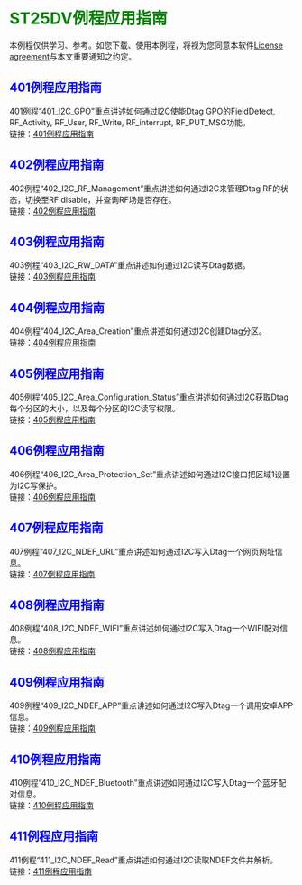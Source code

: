 # <font color="green">ST25DV例程应用指南 </font>

本例程仅供学习、参考。如您下载、使用本例程，将视为您同意本软件[License agreement](https://github.com/ST25-NFC/SOFTWARE-LICENSE-AGREEMENT/blob/main/SLA.pdf)与本文重要通知之约定。

## <font color="blue">401例程应用指南</font>

401例程“401_I2C_GPO”重点讲述如何通过I2C使能Dtag GPO的FieldDetect, RF_Activity, RF_User, RF_Write, RF_interrupt, RF_PUT_MSG功能。<br>
链接：[401例程应用指南](https://github.com/ST25-NFC/ST25DV/blob/4099abf531ee4446a65d214929db3d4ec4a612c3/401/401%E4%BE%8B%E7%A8%8B%E5%BA%94%E7%94%A8%E6%8C%87%E5%8D%97.md)

## <font color="blue">402例程应用指南</font>

402例程“402_I2C_RF_Management”重点讲述如何通过I2C来管理Dtag RF的状态，切换至RF disable，并查询RF场是否存在。<br>
链接：[402例程应用指南](https://github.com/ST25-NFC/ST25DV/blob/4099abf531ee4446a65d214929db3d4ec4a612c3/402/402%E4%BE%8B%E7%A8%8B%E5%BA%94%E7%94%A8%E6%8C%87%E5%8D%97.md)

## <font color="blue">403例程应用指南</font>

403例程“403_I2C_RW_DATA”重点讲述如何通过I2C读写Dtag数据。<br>
链接：[403例程应用指南](https://github.com/ST25-NFC/ST25DV/blob/4099abf531ee4446a65d214929db3d4ec4a612c3/403/403%E4%BE%8B%E7%A8%8B%E5%BA%94%E7%94%A8%E6%8C%87%E5%8D%97.md)

## <font color="blue">404例程应用指南</font>

404例程“404_I2C_Area_Creation”重点讲述如何通过I2C创建Dtag分区。<br>
链接：[404例程应用指南](https://github.com/ST25-NFC/ST25DV/blob/4099abf531ee4446a65d214929db3d4ec4a612c3/404/404%E4%BE%8B%E7%A8%8B%E5%BA%94%E7%94%A8%E6%8C%87%E5%8D%97.md)

## <font color="blue">405例程应用指南</font>

405例程“405_I2C_Area_Configuration_Status”重点讲述如何通过I2C获取Dtag每个分区的大小，以及每个分区的I2C读写权限。<br>
链接：[405例程应用指南](https://github.com/ST25-NFC/ST25DV/blob/4099abf531ee4446a65d214929db3d4ec4a612c3/405/405%E4%BE%8B%E7%A8%8B%E5%BA%94%E7%94%A8%E6%8C%87%E5%8D%97.md)

## <font color="blue">406例程应用指南</font>

406例程“406_I2C_Area_Protection_Set”重点讲述如何通过I2C接口把区域1设置为I2C写保护。<br>
链接：[406例程应用指南](https://github.com/ST25-NFC/ST25DV/blob/4099abf531ee4446a65d214929db3d4ec4a612c3/406/406%E4%BE%8B%E7%A8%8B%E5%BA%94%E7%94%A8%E6%8C%87%E5%8D%97.md)

## <font color="blue">407例程应用指南</font>

407例程“407_I2C_NDEF_URL”重点讲述如何通过I2C写入Dtag一个网页网址信息。<br>
链接：[407例程应用指南](https://github.com/ST25-NFC/ST25DV/blob/4099abf531ee4446a65d214929db3d4ec4a612c3/407/407l%E4%BE%8B%E7%A8%8B%E5%BA%94%E7%94%A8%E6%8C%87%E5%8D%97.md)

## <font color="blue">408例程应用指南</font>

408例程“408_I2C_NDEF_WIFI”重点讲述如何通过I2C写入Dtag一个WIFI配对信息。<br>
链接：[408例程应用指南](https://github.com/ST25-NFC/ST25DV/blob/4099abf531ee4446a65d214929db3d4ec4a612c3/408/408%E4%BE%8B%E7%A8%8B%E5%BA%94%E7%94%A8%E6%8C%87%E5%8D%97.md)

## <font color="blue">409例程应用指南</font>

409例程“409_I2C_NDEF_APP”重点讲述如何通过I2C写入Dtag一个调用安卓APP信息。<br>
链接：[409例程应用指南](https://github.com/ST25-NFC/ST25DV/blob/4099abf531ee4446a65d214929db3d4ec4a612c3/409/409%E4%BE%8B%E7%A8%8B%E5%BA%94%E7%94%A8%E6%8C%87%E5%8D%97.md)

## <font color="blue">410例程应用指南</font>

410例程“410_I2C_NDEF_Bluetooth”重点讲述如何通过I2C写入Dtag一个蓝牙配对信息。<br>
链接：[410例程应用指南](https://github.com/ST25-NFC/ST25DV/blob/4099abf531ee4446a65d214929db3d4ec4a612c3/410/410%E4%BE%8B%E7%A8%8B%E5%BA%94%E7%94%A8%E6%8C%87%E5%8D%97.md)

## <font color="blue">411例程应用指南</font>

411例程“411_I2C_NDEF_Read”重点讲述如何通过I2C读取NDEF文件并解析。<br>
链接：[411例程应用指南](https://github.com/ST25-NFC/ST25DV/blob/4099abf531ee4446a65d214929db3d4ec4a612c3/411/411%E4%BE%8B%E7%A8%8B%E5%BA%94%E7%94%A8%E6%8C%87%E5%8D%97.md)

